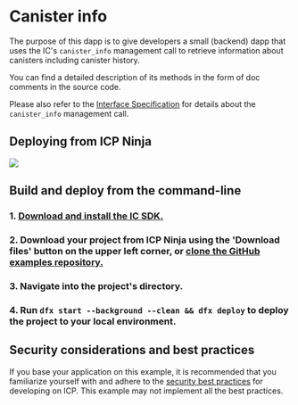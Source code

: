 # Canister info

The purpose of this dapp is to give developers a small (backend) dapp that uses the IC's `canister_info` management call to retrieve information about canisters including canister history.

You can find a detailed description of its methods in the form of doc comments in the source code.

Please also refer to the [Interface Specification](https://internetcomputer.org/docs/current/references/ic-interface-spec#ic-canister-info) for details about the `canister_info` management call.

## Deploying from ICP Ninja

[![](https://icp.ninja/assets/open.svg)](https://icp.ninja/editor?g=https://github.com/dfinity/examples/tree/master/rust/canister-info)

## Build and deploy from the command-line

### 1. [Download and install the IC SDK.](https://internetcomputer.org/docs/building-apps/getting-started/install)

### 2. Download your project from ICP Ninja using the 'Download files' button on the upper left corner, or [clone the GitHub examples repository.](https://github.com/dfinity/examples/)

### 3. Navigate into the project's directory.

### 4. Run `dfx start --background --clean && dfx deploy` to deploy the project to your local environment. 

## Security considerations and best practices

If you base your application on this example, it is recommended that you familiarize yourself with and adhere to the [security best practices](https://internetcomputer.org/docs/building-apps/security/overview) for developing on ICP. This example may not implement all the best practices.
